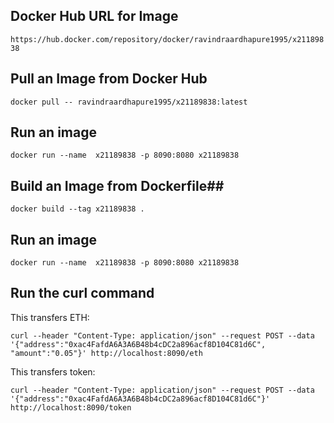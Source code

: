 ## Docker Hub URL for Image ##
```https://hub.docker.com/repository/docker/ravindraardhapure1995/x21189838```

## Pull an Image from Docker Hub ##
```docker pull -- ravindraardhapure1995/x21189838:latest```

## Run an image ##

```docker run --name  x21189838 -p 8090:8080 x21189838```

## Build an Image from Dockerfile##

```docker build --tag x21189838 .```

## Run an image ##

```docker run --name  x21189838 -p 8090:8080 x21189838```

## Run the curl command ##

This transfers ETH:

```curl --header "Content-Type: application/json" --request POST --data '{"address":"0xac4FafdA6A3A6B48b4cDC2a896acf8D104C81d6C", "amount":"0.05"}' http://localhost:8090/eth```

This transfers token:

```curl --header "Content-Type: application/json" --request POST --data '{"address":"0xac4FafdA6A3A6B48b4cDC2a896acf8D104C81d6C"}' http://localhost:8090/token```

